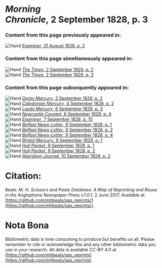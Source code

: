 # *Morning Chronicle*, 2 September 1828, p. 3  
  
### Content from this page previously appeared in:  
![Hand](http://scissorsandpaste.net/wp-content/uploads/2017/06/smallhandpointer.png) [*Examiner*, 31 August 1828, p. 2](https://mhbeals.github.io/sap_html/Examiner/Examiner-31-August-1828-p-2)  
  
### Content from this page simeltaneously appeared in:  
![Hand](http://scissorsandpaste.net/wp-content/uploads/2017/06/smallhandpointer.png) [*The Times*, 2 September 1828, p. 2](https://mhbeals.github.io/sap_html/The-Times/The-Times-2-September-1828-p-2)  
![Hand](http://scissorsandpaste.net/wp-content/uploads/2017/06/smallhandpointer.png) [*The Times*, 2 September 1828, p. 3](https://mhbeals.github.io/sap_html/The-Times/The-Times-2-September-1828-p-3)  
  
### Content from this page subsequently appeared in:  
![Hand](http://scissorsandpaste.net/wp-content/uploads/2017/06/smallhandpointer.png) [*Derby Mercury*, 3 September 1828, p. 2](https://mhbeals.github.io/sap_html/Derby-Mercury/Derby-Mercury-3-September-1828-p-2)  
![Hand](http://scissorsandpaste.net/wp-content/uploads/2017/06/smallhandpointer.png) [*Caledonian Mercury*, 4 September 1828, p. 2](https://mhbeals.github.io/sap_html/Caledonian-Mercury/Caledonian-Mercury-4-September-1828-p-2)  
![Hand](http://scissorsandpaste.net/wp-content/uploads/2017/06/smallhandpointer.png) [*Leeds Mercury*, 6 September 1828, p. 3](https://mhbeals.github.io/sap_html/Leeds-Mercury/Leeds-Mercury-6-September-1828-p-3)  
![Hand](http://scissorsandpaste.net/wp-content/uploads/2017/06/smallhandpointer.png) [*Newcastle Courant*, 6 September 1828, p. 4](https://mhbeals.github.io/sap_html/Newcastle-Courant/Newcastle-Courant-6-September-1828-p-4)  
![Hand](http://scissorsandpaste.net/wp-content/uploads/2017/06/smallhandpointer.png) [*Examiner*, 7 September 1828, p. 10](https://mhbeals.github.io/sap_html/Examiner/Examiner-7-September-1828-p-10)  
![Hand](http://scissorsandpaste.net/wp-content/uploads/2017/06/smallhandpointer.png) [*Belfast News-Letter*, 9 September 1828, p. 1](https://mhbeals.github.io/sap_html/Belfast-News-Letter/Belfast-News-Letter-9-September-1828-p-1)  
![Hand](http://scissorsandpaste.net/wp-content/uploads/2017/06/smallhandpointer.png) [*Belfast News-Letter*, 9 September 1828, p. 2](https://mhbeals.github.io/sap_html/Belfast-News-Letter/Belfast-News-Letter-9-September-1828-p-2)  
![Hand](http://scissorsandpaste.net/wp-content/uploads/2017/06/smallhandpointer.png) [*Belfast News-Letter*, 9 September 1828, p. 4](https://mhbeals.github.io/sap_html/Belfast-News-Letter/Belfast-News-Letter-9-September-1828-p-4)  
![Hand](http://scissorsandpaste.net/wp-content/uploads/2017/06/smallhandpointer.png) [*Bristol Mercury*, 9 September 1828, p. 1](https://mhbeals.github.io/sap_html/Bristol-Mercury/Bristol-Mercury-9-September-1828-p-1)  
![Hand](http://scissorsandpaste.net/wp-content/uploads/2017/06/smallhandpointer.png) [*Hull Packet*, 9 September 1828, p. 1](https://mhbeals.github.io/sap_html/Hull-Packet/Hull-Packet-9-September-1828-p-1)  
![Hand](http://scissorsandpaste.net/wp-content/uploads/2017/06/smallhandpointer.png) [*Hull Packet*, 9 September 1828, p. 2](https://mhbeals.github.io/sap_html/Hull-Packet/Hull-Packet-9-September-1828-p-2)  
![Hand](http://scissorsandpaste.net/wp-content/uploads/2017/06/smallhandpointer.png) [*Aberdeen Journal*, 10 September 1828, p. 2](https://mhbeals.github.io/sap_html/Aberdeen-Journal/Aberdeen-Journal-10-September-1828-p-2)  


# Citation: 

Beals. M. H. *Scissors and Paste Database: A Map of Reprinting and Reuse in the Anglophone Newspaper Press v.1.0.1.* 2 June 2017. Available at [https://github.com/mhbeals/sap_reprints/](https://github.com/mhbeals/sap_reprints/). 

# Nota Bona

Bibliometric data is time consuming to produce but benefits us all. Please remember to cite or acknowledge this and any other bibliometric data you use in your research. All data is available CC-BY 4.0 at [https://github.com/mhbeals/sap_reprints](https://github.com/mhbeals/sap_reprints)